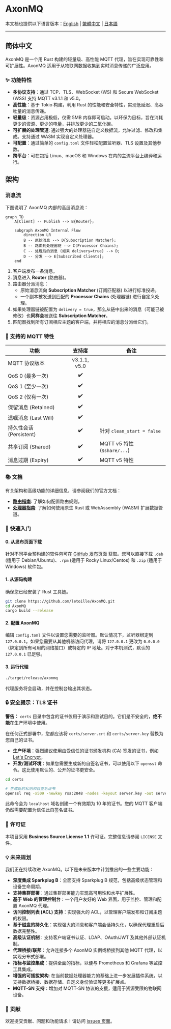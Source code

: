 # AxonMQ

本文档也提供以下语言版本：[English](README.md) | [繁體中文](README.zh-TW.md) | [日本語](README.ja.md)

---

## 简体中文

AxonMQ 是一个用 Rust 构建的轻量级、高性能 MQTT 代理，旨在实现可靠性和可扩展性。AxonMQ 适用于从物联网数据收集到实时消息传递的广泛应用。

### ✨ 功能特性

- **多协议支持**：通过 TCP、TLS、WebSocket (WS) 和 Secure WebSocket (WSS) 支持 MQTT v3.1.1 和 v5.0。
- **高性能**：基于 Tokio 构建，利用 Rust 的性能和安全特性，实现低延迟、高吞吐量的消息传递。
- **轻量级**：资源占用极低，仅需 5MB 内存即可启动。以环保为目标，旨在消耗更少的资源、更少的电量，并排放更少的二氧化碳。
- **可扩展的处理管道**: 通过强大的处理器链自定义数据流，允许过滤、修改和集成。支持通过 WASM 实现自定义处理器。
- **可配置**：通过简单的 `config.toml` 文件轻松配置监听器、TLS 设置及其他参数。
- **跨平台**：可在包括 Linux、macOS 和 Windows 在内的主流平台上编译和运行。

## 架构

### 消息流

下图说明了 AxonMQ 内部的高层消息流：

```mermaid
graph TD
    A[Client] -- Publish --> B{Router};

    subgraph AxonMQ Internal Flow
        direction LR
        B -- 原始消息 --> D{Subscription Matcher};
        B -- 路由到处理器链 --> C(Processor Chains);
        C -- 处理后的消息 (如果 delivery=true) --> D;
        D -- 分发 --> E[Subscribed Clients];
    end
```

1.  客户端发布一条消息。
2.  消息进入 **Router** (路由器)。
3.  路由器分派消息：
    -   原始消息流向 **Subscription Matcher** (订阅匹配器) 以进行标准投递。
    -   一个副本被发送到匹配的 **Processor Chains** (处理器链) 进行自定义处理。
4.  如果处理器链被配置为 `delivery = true`，那么从链中出来的消息（可能已被修改）也**同样会**被送往 **Subscription Matcher**。
5.  匹配器找到所有订阅相应主题的客户端，并将相应的消息分派给它们。

### 💎 支持的 MQTT 特性

| 功能                     | 支持度 | 备注                                |
| ------------------------ | :----: | ----------------------------------- |
| MQTT 协议版本            | v3.1.1, v5.0 |                                     |
| QoS 0 (最多一次)         |   ✔️    |                                     |
| QoS 1 (至少一次)         |   ✔️    |                                     |
| QoS 2 (仅有一次)         |   ✔️    |                                     |
| 保留消息 (Retained)      |   ✔️    |                                     |
| 遗嘱消息 (Last Will)     |   ✔️    |                                     |
| 持久性会话 (Persistent)  |   ✔️    | 针对 `clean_start = false`          |
| 共享订阅 (Shared)        |   ✔️    | MQTT v5 特性 (`$share/...`)         |
| 消息过期 (Expiry)        |   ✔️    | MQTT v5 特性                        |

### 📚 文档

有关架构和高级功能的详细信息，请参阅我们的官方文档：

- **[路由指南](./docs/router.md)**: 了解如何配置路由规则。
- **[处理器指南](./docs/processor.md)**: 了解如何使用原生 Rust 或 WebAssembly (WASM) 扩展数据管道。

### 🚀 快速入门

#### 0. 从发布页面下载

针对不同平台预构建的软件包可在 [GitHub 发布页面](https://github.com/letoille/AxonMQ/releases) 获取。您可以直接下载 `.deb` (适用于 Debian/Ubuntu)、`.rpm` (适用于 Rocky Linux/Centos) 和 `.zip` (适用于 Windows) 软件包。

#### 1. 从源码构建

确保您已经安装了 Rust 工具链。

```bash
git clone https://github.com/letoille/AxonMQ.git
cd AxonMQ
cargo build --release
```

#### 2. 配置 AxonMQ

编辑 `config.toml` 文件以设置您需要的监听器。默认情况下，监听器绑定到 `127.0.0.1`。如果您需要从其他机器访问代理，请将 `127.0.0.1` 更改为 `0.0.0.0`（绑定到所有可用的网络接口）或特定的 IP 地址。对于本机测试，默认的 `127.0.0.1` 已足够。

#### 3. 运行代理

```bash
./target/release/axonmq
```

代理服务将会启动，并在控制台输出其状态。

### 🔒 安全提示：TLS 证书

**警告：** `certs` 目录中包含的证书仅用于演示和测试目的。它们是不安全的，**绝不能**在生产环境中使用。

在任何正式部署中，您都应该将 `certs/server.crt` 和 `certs/server.key` 替换为您自己的证书。

- **生产环境**：强烈建议使用由受信任的证书颁发机构 (CA) 签发的证书，例如 [Let's Encrypt](https://letsencrypt.org/)。
- **开发/测试环境**：如果您需要生成新的自签名证书，可以使用以下 `openssl` 命令。这比使用默认的、公开的证书更安全。

```bash
cd certs

# 生成新的私钥和自签名证书
openssl req -x509 -newkey rsa:2048 -nodes -keyout server.key -out server.crt -days 3650 -subj "/CN=localhost"
```
此命令会为 `localhost` 域名创建一个有效期为 10 年的证书。您的 MQTT 客户端仍然需要配置为信任此自签名证书。

### 📜 许可证

本项目采用 **Business Source License 1.1** 许可证。完整信息请参阅 `LICENSE` 文件。

### 💡 未来规划

我们正在持续改进 AxonMQ。以下是未来版本中计划推出的一些主要功能：

- **深度集成 Sparkplug B**：全面支持 Sparkplug B 规范，包括高级状态管理和设备生命周期。
- **支持集群部署**：通过集群部署能力实现高可用性和水平扩展性。
- **基于 Web 的管理控制台**：一个用户友好的 Web 界面，用于监控、管理和配置 AxonMQ 代理。
- **访问控制列表 (ACL) 支持**：实现强大的 ACL，以管理客户端发布和订阅主题的权限。
- **基于磁盘的持久化**：实现强大的消息和客户端会话持久化，以确保代理重启后数据完整性。
- **高级认证机制**：支持客户端证书认证、LDAP、OAuth/JWT 及其他外部认证机制。
- **代理桥接/联邦**：允许连接多个 AxonMQ 实例或桥接到其他 MQTT 代理，以实现分布式部署。
- **指标与监控集成**：提供全面的指标，以便与 Prometheus 和 Grafana 等监控工具集成。
- **增强的可插拔架构**: 在当前数据处理器能力的基础上进一步发展插件系统，以支持数据桥接、数据存储、自定义身份验证等更多扩展点。
- **MQTT-SN 支持**：增加对 MQTT-SN 协议的支援，适用于资源受限的物联网设备。

### 🤝 贡献

欢迎提交贡献、问题和功能请求！请访问 [issues 页面](https://github.com/letoille/AxonMQ/issues)。